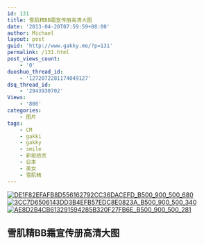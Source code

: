 ```yaml
---
id: 131
title: 雪肌精BB霜宣传册高清大图
date: '2013-04-20T07:59:59+08:00'
author: Michael
layout: post
guid: 'http://www.gakky.me/?p=131'
permalink: /131.html
post_views_count:
    - '0'
duoshuo_thread_id:
    - '1272072281174049127'
dsq_thread_id:
    - '2943930702'
Views:
    - '806'
categories:
    - 图片
tags:
    - CM
    - gakki
    - gakky
    - smile
    - 新垣结衣
    - 日本
    - 美女
    - 雪肌精
---
```


[![DE1F82EFAFB8D556162792CC36DACEFD_B500_900_500_680](http://www.yui-aragaki.org/wp-content/uploads/img/DE1F82EFAFB8D556162792CC36DACEFD_B500_900_500_680.jpeg)](http://www.yui-aragaki.org/wp-content/uploads/img/DE1F82EFAFB8D556162792CC36DACEFD_B1280_1280_1280_1741.jpeg) [![3CC7D6506143DD3B4EFB57EDC8E0823A_B500_900_500_340](http://www.yui-aragaki.org/wp-content/uploads/img/3CC7D6506143DD3B4EFB57EDC8E0823A_B500_900_500_340.jpeg)](http://www.yui-aragaki.org/wp-content/uploads/img/3CC7D6506143DD3B4EFB57EDC8E0823A_B1280_1280_1280_870.jpeg) [![AE8D2B4CB613291594285B320F27FB6E_B500_900_500_281](http://www.yui-aragaki.org/wp-content/uploads/img/AE8D2B4CB613291594285B320F27FB6E_B500_900_500_281.jpeg)](http://www.yui-aragaki.org/wp-content/uploads/img/AE8D2B4CB613291594285B320F27FB6E_B1280_1280_1280_720.jpeg)

## 雪肌精BB霜宣传册高清大图